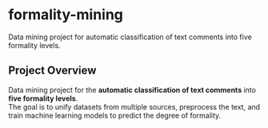 # formality-mining
Data mining project for automatic classification of text comments into five formality levels.

## Project Overview
Data mining project for the **automatic classification of text comments** into **five formality levels**.  
The goal is to unify datasets from multiple sources, preprocess the text, and train machine learning models to predict the degree of formality.
